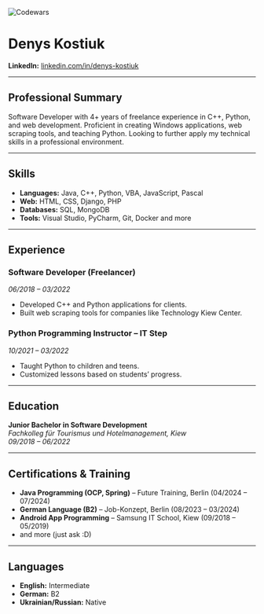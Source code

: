 ![Codewars](https://github.r2v.ch/codewars?user=DenLat&stroke=COLOR)

# Denys Kostiuk

**LinkedIn:** [linkedin.com/in/denys-kostiuk](https://www.linkedin.com/in/denys-kostiuk)  

---

## Professional Summary
Software Developer with 4+ years of freelance experience in C++, Python, and web development. Proficient in creating Windows applications, web scraping tools, and teaching Python. Looking to further apply my technical skills in a professional environment.

---

## Skills
- **Languages:** Java, C++, Python, VBA, JavaScript, Pascal  
- **Web:** HTML, CSS, Django, PHP  
- **Databases:** SQL, MongoDB  
- **Tools:** Visual Studio, PyCharm, Git, Docker and more

---

## Experience

### Software Developer (Freelancer)  
*06/2018 – 03/2022*  
- Developed C++ and Python applications for clients.  
- Built web scraping tools for companies like Technology Kiew Center.

### Python Programming Instructor – IT Step  
*10/2021 – 03/2022*  
- Taught Python to children and teens.  
- Customized lessons based on students’ progress.

---

## Education
**Junior Bachelor in Software Development**  
_Fachkolleg für Tourismus und Hotelmanagement, Kiew_  
*09/2018 – 06/2022*

---

## Certifications & Training
- **Java Programming (OCP, Spring)** – Future Training, Berlin (04/2024 – 07/2024)  
- **German Language (B2)** – Job-Konzept, Berlin (08/2023 – 03/2024)  
- **Android App Programming** – Samsung IT School, Kiew (09/2018 – 05/2019)
- and more (just ask :D)

---

## Languages
- **English:** Intermediate  
- **German:** B2  
- **Ukrainian/Russian:** Native

